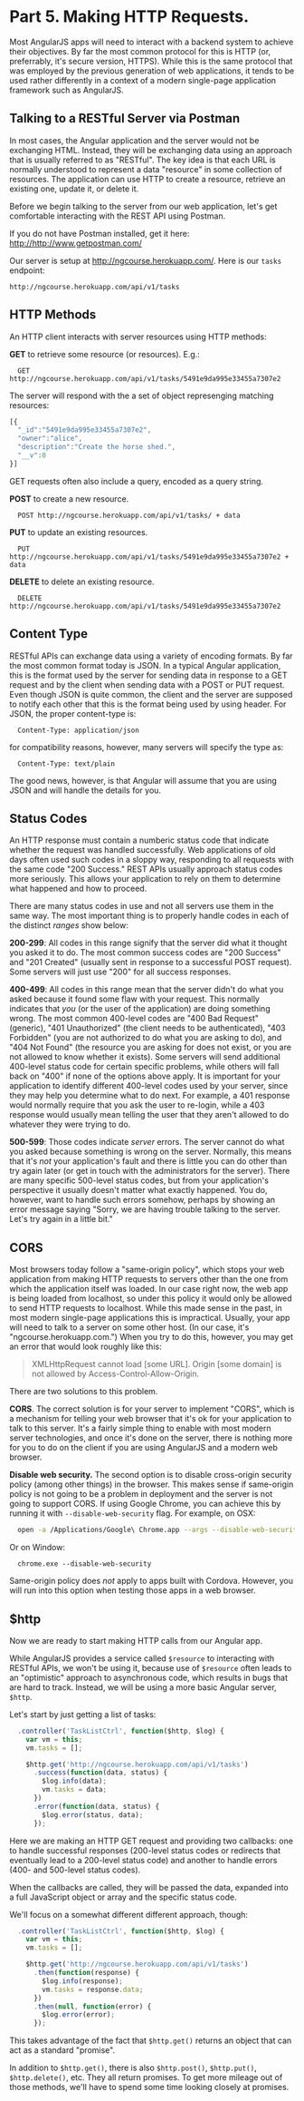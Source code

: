 # Part 5. Making HTTP Requests.

Most AngularJS apps will need to interact with a backend system to achieve
their objectives. By far the most common protocol for this is HTTP (or,
preferrably, it's secure version, HTTPS). While this is the same protocol that
was employed by the previous generation of web applications, it tends to be
used rather differently in a context of a modern single-page application
framework such as AngularJS.

## Talking to a RESTful Server via Postman

In most cases, the Angular application and the server would not be exchanging
HTML. Instead, they will be exchanging data using an approach that is usually
referred to as "RESTful". The key idea is that each URL is normally understood
to represent a data "resource" in some collection of resources. The
application can use HTTP to create a resource, retrieve an existing one,
update it, or delete it.

Before we begin talking to the server from our web application, let's get
comfortable interacting with the REST API using Postman.

If you do not have Postman installed, get it here: <http://http://www.getpostman.com/>

Our server is setup at http://ngcourse.herokuapp.com/. Here is our `tasks` endpoint:

    http://ngcourse.herokuapp.com/api/v1/tasks

## HTTP Methods

An HTTP client interacts with server resources using HTTP methods:

__GET__ to retrieve some resource (or resources). E.g.:

```
  GET http://ngcourse.herokuapp.com/api/v1/tasks/5491e9da995e33455a7307e2
```

The server will respond with the a set of object represenging matching resources:

```js
[{
  "_id":"5491e9da995e33455a7307e2",
  "owner":"alice",
  "description":"Create the horse shed.",
  "__v":0
}]
```

GET requests often also include a query, encoded as a query string.

__POST__ to create a new resource.

```
  POST http://ngcourse.herokuapp.com/api/v1/tasks/ + data
```

__PUT__ to update an existing resources.

```
  PUT http://ngcourse.herokuapp.com/api/v1/tasks/5491e9da995e33455a7307e2 + data
```

__DELETE__ to delete an existing resource.

```
  DELETE http://ngcourse.herokuapp.com/api/v1/tasks/5491e9da995e33455a7307e2
```

## Content Type

RESTful APIs can exchange data using a variety of encoding formats. By far the
most common format today is JSON. In a typical Angular application, this is
the format used by the server for sending data in response to a GET request
and by the client when sending data with a POST or PUT request. Even though
JSON is quite common, the client and the server are supposed to notify each
other that this is the format being used by using header. For JSON, the proper
content-type is:

```
  Content-Type: application/json
```

for compatibility reasons, however, many servers will specify the type as:

```
  Content-Type: text/plain
```

The good news, however, is that Angular will assume that you are using JSON
and will handle the details for you.

## Status Codes

An HTTP response must contain a numberic status code that indicate whether the
request was handled successfully. Web applications of old days often used such
codes in a sloppy way, responding to all requests with the same code "200
Success." REST APIs usually approach status codes more seriously. This allows
your application to rely on them to determine what happened and how to
proceed.

There are many status codes in use and not all servers use them in the same
way. The most important thing is to properly handle codes in each of the
distinct _ranges_ show below:

__200-299__: All codes in this range signify that the server did what it
thought you asked it to do. The most common success codes are "200 Success"
and "201 Created" (usually sent in response to a successful POST request).
Some servers will just use "200" for all success responses.

__400-499__: All codes in this range mean that the server didn't do what you
asked because it found some flaw with your request. This normally indicates
that _you_ (or the user of the application) are doing something wrong. The
most common 400-level codes are "400 Bad Request" (generic), "401
Unauthorized" (the client needs to be authenticated), "403 Forbidden" (you are
not authorized to do what you are asking to do), and "404 Not Found" (the
resource you are asking for does not exist, or you are not allowed to know
whether it exists). Some servers will send additional 400-level status code
for certain specific problems, while others will fall back on "400" if none of
the options above apply. It is important for your application to identify
different 400-level codes used by your server, since they may help you
determine what to do next. For example, a 401 response would normally require
that you ask the user to re-login, while a 403 response would usually mean
telling the user that they aren't allowed to do whatever they were trying to
do.

__500-599__: Those codes indicate _server_ errors. The server cannot do what
you asked because something is wrong on the server. Normally, this means that
it's _not_ your application's fault and there is little you can do other than
try again later (or get in touch with the administrators for the server).
There are many specific 500-level status codes, but from your application's
perspective it usually doesn't matter what exactly happened. You do, however,
want to handle such errors somehow, perhaps by showing an error message saying
"Sorry, we are having trouble talking to the server. Let's try again in a
little bit."

## CORS

Most browsers today follow a "same-origin policy", which stops your web
application from making HTTP requests to servers other than the one from which
the application itself was loaded. In our case right now, the web app is being
loaded from localhost, so under this policy it would only be allowed to send
HTTP requests to localhost. While this made sense in the past, in most modern
single-page applications this is impractical. Usually, your app will need to
talk to a server on some other host. (In our case, it's
"ngcourse.herokuapp.com.") When you try to do this, however, you may get an
error that would look roughly like this:

> XMLHttpRequest cannot load [some URL]. Origin [some domain] is not allowed
> by Access-Control-Allow-Origin.

There are two solutions to this problem.

__CORS__. The correct solution is for your server to implement "CORS", which
is a mechanism for telling your web browser that it's ok for your application
to talk to this server. It's a fairly simple thing to enable with most modern
server technologies, and once it's done on the server, there is nothing more
for you to do on the client if you are using AngularJS and a modern web
browser.

__Disable web security.__ The second option is to disable cross-origin
security policy (among other things) in the browser. This makes sense if
same-origin policy is not going to be a problem in deployment and the server is not
going to support CORS. If using Google Chrome, you can achieve this by running
it with `--disable-web-security` flag. For example, on OSX:

```bash
  open -a /Applications/Google\ Chrome.app --args --disable-web-security
```

Or on Window:

```
  chrome.exe --disable-web-security
```

Same-origin policy does _not_ apply to apps built with Cordova. However, you
will run into this option when testing those apps in a web browser.

## $http

Now we are ready to start making HTTP calls from our Angular app.

While AngularJS provides a service called `$resource` to interacting with
RESTful APIs, we won't be using it, because use of `$resource` often leads to
an "optimistic" approach to asynchronous code, which results in bugs that are
hard to track. Instead, we will be using a more basic Angular server, `$http`.

Let's start by just getting a list of tasks:

```javascript
  .controller('TaskListCtrl', function($http, $log) {
    var vm = this;
    vm.tasks = [];

    $http.get('http://ngcourse.herokuapp.com/api/v1/tasks')
      .success(function(data, status) {
        $log.info(data);
        vm.tasks = data;
      })
      .error(function(data, status) {
        $log.error(status, data);
      });
```

Here we are making an HTTP GET request and providing two callbacks: one to
handle successful responses (200-level status codes or redirects that
eventually lead to a 200-level status code) and another to handle errors (400-
and 500-level status codes).

When the callbacks are called, they will be passed the data, expanded into a
full JavaScript object or array and the specific status code.

We'll focus on a somewhat different different approach, though:

```javascript
  .controller('TaskListCtrl', function($http, $log) {
    var vm = this;
    vm.tasks = [];

    $http.get('http://ngcourse.herokuapp.com/api/v1/tasks')
      .then(function(response) {
        $log.info(response);
        vm.tasks = response.data;
      })
      .then(null, function(error) {
        $log.error(error);
      });
```

This takes advantage of the fact that `$http.get()` returns an object that can
act as a standard "promise".

In addition to `$http.get()`, there is also `$http.post()`, `$http.put()`,
`$http.delete()`, etc. They all return promises. To get more mileage out of
those methods, we'll have to spend some time looking closely at promises.
